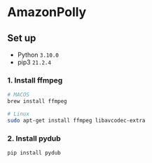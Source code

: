 # AmazonPolly

## Set up
- Python `3.10.0`
- pip3 `21.2.4`

### 1. Install ffmpeg
```bash
# MACOS
brew install ffmpeg

# Linux
sudo apt-get install ffmpeg libavcodec-extra
```
### 2. Install pydub
```python
pip install pydub
```
